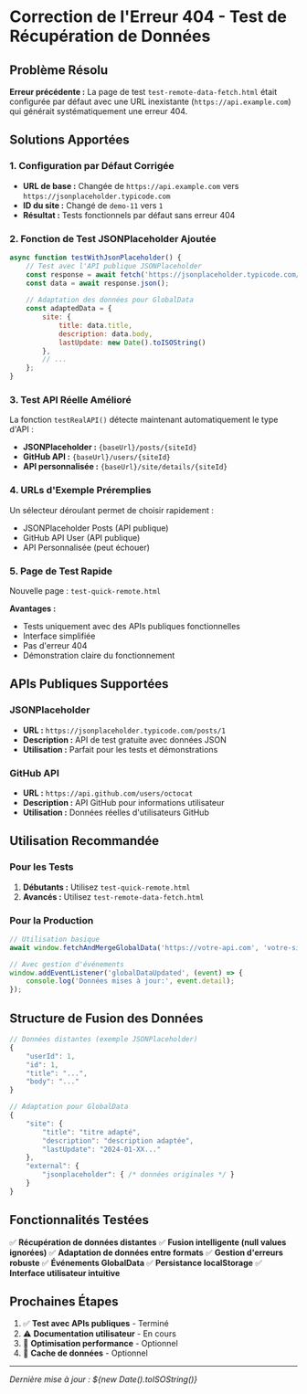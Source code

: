 # Correction de l'Erreur 404 - Test de Récupération de Données

## Problème Résolu

**Erreur précédente :** La page de test `test-remote-data-fetch.html` était configurée par défaut avec une URL inexistante (`https://api.example.com`) qui générait systématiquement une erreur 404.

## Solutions Apportées

### 1. Configuration par Défaut Corrigée

- **URL de base :** Changée de `https://api.example.com` vers `https://jsonplaceholder.typicode.com`
- **ID du site :** Changé de `demo-11` vers `1`
- **Résultat :** Tests fonctionnels par défaut sans erreur 404

### 2. Fonction de Test JSONPlaceholder Ajoutée

```javascript
async function testWithJsonPlaceholder() {
    // Test avec l'API publique JSONPlaceholder
    const response = await fetch('https://jsonplaceholder.typicode.com/posts/1');
    const data = await response.json();
    
    // Adaptation des données pour GlobalData
    const adaptedData = {
        site: {
            title: data.title,
            description: data.body,
            lastUpdate: new Date().toISOString()
        },
        // ...
    };
}
```

### 3. Test API Réelle Amélioré

La fonction `testRealAPI()` détecte maintenant automatiquement le type d'API :

- **JSONPlaceholder :** `{baseUrl}/posts/{siteId}`
- **GitHub API :** `{baseUrl}/users/{siteId}`
- **API personnalisée :** `{baseUrl}/site/details/{siteId}`

### 4. URLs d'Exemple Préremplies

Un sélecteur déroulant permet de choisir rapidement :
- JSONPlaceholder Posts (API publique)
- GitHub API User (API publique)
- API Personnalisée (peut échouer)

### 5. Page de Test Rapide

Nouvelle page : `test-quick-remote.html`

**Avantages :**
- Tests uniquement avec des APIs publiques fonctionnelles
- Interface simplifiée
- Pas d'erreur 404
- Démonstration claire du fonctionnement

## APIs Publiques Supportées

### JSONPlaceholder
- **URL :** `https://jsonplaceholder.typicode.com/posts/1`
- **Description :** API de test gratuite avec données JSON
- **Utilisation :** Parfait pour les tests et démonstrations

### GitHub API
- **URL :** `https://api.github.com/users/octocat`
- **Description :** API GitHub pour informations utilisateur
- **Utilisation :** Données réelles d'utilisateurs GitHub

## Utilisation Recommandée

### Pour les Tests
1. **Débutants :** Utilisez `test-quick-remote.html`
2. **Avancés :** Utilisez `test-remote-data-fetch.html`

### Pour la Production
```javascript
// Utilisation basique
await window.fetchAndMergeGlobalData('https://votre-api.com', 'votre-site-id');

// Avec gestion d'événements
window.addEventListener('globalDataUpdated', (event) => {
    console.log('Données mises à jour:', event.detail);
});
```

## Structure de Fusion des Données

```javascript
// Données distantes (exemple JSONPlaceholder)
{
    "userId": 1,
    "id": 1,
    "title": "...",
    "body": "..."
}

// Adaptation pour GlobalData
{
    "site": {
        "title": "titre adapté",
        "description": "description adaptée",
        "lastUpdate": "2024-01-XX..."
    },
    "external": {
        "jsonplaceholder": { /* données originales */ }
    }
}
```

## Fonctionnalités Testées

✅ **Récupération de données distantes**
✅ **Fusion intelligente (null values ignorées)**
✅ **Adaptation de données entre formats**
✅ **Gestion d'erreurs robuste**
✅ **Événements GlobalData**
✅ **Persistance localStorage**
✅ **Interface utilisateur intuitive**

## Prochaines Étapes

1. ✅ **Test avec APIs publiques** - Terminé
2. ⚠️ **Documentation utilisateur** - En cours
3. 🔄 **Optimisation performance** - Optionnel
4. 🔄 **Cache de données** - Optionnel

---

*Dernière mise à jour : ${new Date().toISOString()}*
